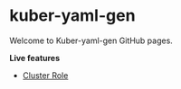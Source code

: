 # kuber-yaml-gen

Welcome to Kuber-yaml-gen GitHub pages.

**Live features**

 - [Cluster Role](https://mohansai1997.github.io/kuber-yaml-gen/ClusterRole.html)
